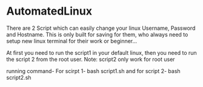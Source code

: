 # AutomatedLinux
There are 2 Script which can easily change your linux Username, Password and Hostname. This is only built for saving for them, who always need to setup new linux terminal for their work or beginner...


At first you need to run the script1 in your default linux, then you need to run the script 2 from the root user.
Note: script2 only work for root user

running command-
For scirpt 1- bash script1.sh
and 
for script 2- bash script2.sh
